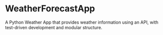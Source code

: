 # WeatherForecastApp
 A Python Weather App that provides weather information using an API, with test-driven development and modular structure.
